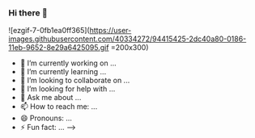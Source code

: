 ### Hi there 👋
![ezgif-7-0fb1ea0ff365](https://user-images.githubusercontent.com/40334272/94415425-2dc40a80-0186-11eb-9652-8e29a6425095.gif =200x300)

- 🔭 I’m currently working on ...
- 🌱 I’m currently learning ...
- 👯 I’m looking to collaborate on ...
- 🤔 I’m looking for help with ...
- 💬 Ask me about ...
- 📫 How to reach me: ...
- 😄 Pronouns: ...
- ⚡ Fun fact: ...
-->
